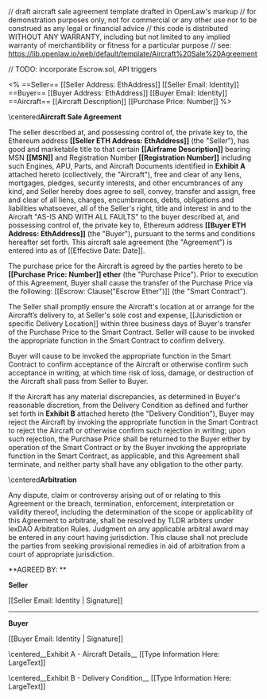 // draft aircraft sale agreement template drafted in OpenLaw's markup 
// for demonstration purposes only, not for commercial or any other use nor to be construed as any legal or financial advice
// this code is distributed WITHOUT ANY WARRANTY, including but not limited to any implied warranty of merchantibility or fitness for a particular purpose
// see: https://lib.openlaw.io/web/default/template/Aircraft%20Sale%20Agreement

// TODO: incorporate Escrow.sol, API triggers 

<%
==Seller==
[[Seller Address: EthAddress]]
[[Seller Email: Identity]]
==Buyer==
[[Buyer Address: EthAddress]]
[[Buyer Email: Identity]]
==Aircraft==
[[Aircraft Description]]
[[Purchase Price: Number]]
%>

\centered**Aircraft Sale Agreement**

The seller described at, and possessing control of, the private key to, the Ethereum address **[[Seller ETH Address: EthAddress]]** (the "Seller"), has good and marketable title to that certain **[[Airframe Description]]** bearing MSN **[[MSN]]** and Registration Number **[[Registration Number]]** including such Engines, APU, Parts, and Aircraft Documents identified in __Exhibit A__ attached hereto (collectively, the "Aircraft"), free and clear of any liens, mortgages, pledges, security interests, and other encumbrances of any kind, and Seller hereby does agree to sell, convey, transfer and assign, free and clear of all liens, charges, encumbrances, debts, obligations and liabilities whatsoever, all of the Seller's right, title and interest in and to the Aircraft "AS-IS AND WITH ALL FAULTS" to the buyer described at, and possessing control of, the private key to, Ethereum address **[[Buyer ETH Address: EthAddress]]** (the "Buyer"), pursuant to the terms and conditions hereafter set forth. This aircraft sale agreement (the "Agreement") is entered into as of [[Effective Date: Date]].  

The purchase price for the Aircraft is agreed by the parties hereto to be **[[Purchase Price: Number]] ether** (the "Purchase Price"). Prior to execution of this Agreement, Buyer shall cause the transfer of the Purchase Price via the following: [[Escrow: Clause("Escrow Ether")]] (the "Smart Contract").

The Seller shall promptly ensure the Aircraft's location at or arrange for the Aircraft’s delivery to, at Seller's sole cost and expense, [[Jurisdiction or specific Delivery Location]] within three business days of Buyer's transfer of the Purchase Price to the Smart Contract.  Seller will cause to be invoked the appropriate function in the Smart Contract to confirm delivery. 

Buyer will cause to be invoked the appropriate function in the Smart Contract to confirm acceptance of the Aircraft or otherwise confirm such acceptance in writing, at which time risk of loss, damage, or destruction of the Aircraft shall pass from Seller to Buyer. 

If the Aircraft has any material discrepancies, as determined in Buyer's reasonable discretion, from the Delivery Condition as defined and further set forth in __Exhibit B__ attached hereto (the "Delivery Condition"), Buyer may reject the Aircraft by invoking the appropriate function in the Smart Contract to reject the Aircraft or otherwise confirm such rejection in writing; upon such rejection, the Purchase Price shall be returned to the Buyer either by operation of the Smart Contract or by the Buyer invoking the appropriate function in the Smart Contract, as applicable, and this Agreement shall terminate, and neither party shall have any obligation to the other party.

\centered**Arbitration**

Any dispute, claim or controversy arising out of or relating to this Agreement or the breach, termination, enforcement, interpretation or validity thereof, including the determination of the scope or applicability of this Agreement to arbitrate, shall be resolved by TLDR arbiters under lexDAO Arbitration Rules. Judgment on any applicable arbitral award may be entered in any court having jurisdiction. This clause shall not preclude the parties from seeking provisional remedies in aid of arbitration from a court of appropriate jurisdiction.


**AGREED BY: **


**Seller**

[[Seller Email: Identity | Signature]]
_____________

**Buyer**

[[Buyer Email: Identity | Signature]]

\centered__Exhibit A - Aircraft Details__
[[Type Information Here: LargeText]]

\centered__Exhibit B - Delivery Condition__
[[Type Information Here: LargeText]]
